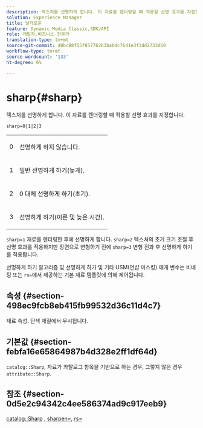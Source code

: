```yaml
---
description: 텍스처를 선명하게 합니다. 이 자료를 렌더링할 때 적용할 선명 효과를 지정합니다.
solution: Experience Manager
title: 날카로운
feature: Dynamic Media Classic,SDK/API
role: 개발자,비즈니스 전문가
translation-type: tm+mt
source-git-commit: d0bc88f55f857762b3bab4c76d1e3f3dd2733d60
workflow-type: tm+mt
source-wordcount: '133'
ht-degree: 6%

---
```



# sharp{#sharp}

텍스처를 선명하게 합니다. 이 자료를 렌더링할 때 적용할 선명 효과를 지정합니다.

`sharp=0|1|2|3`

<table id="simpletable_04B4EAA7CE7D4ED48A61A50CD001388F"> 
 <tr class="strow"> 
  <td class="stentry"> <p>0 </p> </td> 
  <td class="stentry"> <p>선명하게 하지 않습니다. </p> </td> 
 </tr> 
 <tr class="strow"> 
  <td class="stentry"> <p>1 </p> </td> 
  <td class="stentry"> <p>일반 선명하게 하기(늦게). </p> </td> 
 </tr> 
 <tr class="strow"> 
  <td class="stentry"> <p>2 </p> </td> 
  <td class="stentry"> <p>0 대체 선명하게 하기(초기). </p> </td> 
 </tr> 
 <tr class="strow"> 
  <td class="stentry"> <p>3 </p> </td> 
  <td class="stentry"> <p>선명하게 하기(이른 및 늦은 시간). </p> </td> 
 </tr> 
</table>

`sharp=1` 재료를 렌더링한 후에 선명하게 합니다. `sharp=2` 텍스처의 초기 크기 조절 후 선명 효과를 적용하지만 장면으로 변형하기 전에 `sharp=3` 변형 전과 후 선명하게 하기를 적용합니다.

선명하게 하기 알고리즘 및 선명하게 하기 및 기타 USM(언샵 마스킹) 매개 변수는 비네팅 또는 `rs=`에서 제공하는 기본 재료 템플릿에 의해 제어됩니다.

## 속성 {#section-498ec9fcb8eb415fb99532d36c11d4c7}

재료 속성. 단색 재질에서 무시됩니다.

## 기본값 {#section-febfa16e65864987b4d328e2ff1df64d}

`catalog::Sharp`, 자료가 카탈로그 항목을 기반으로 하는 경우, 그렇지 않은 경우 `attribute::Sharp`.

## 참조 {#section-0d5e2c94342c4ee586374ad9c917eeb9}

[catalog::Sharp](../../../../../ir-api/material-cat/image-rendering-api-ref/c-ir-material-catalog/c-ir-material-data-reference/r-ir-sharp-dataref.md#reference-f79a14bd52474dfd8495115d398a30d0) ,  [sharpen=](../../../../../ir-api/http-protocol/image-rendering-api-ref/c-ir-http-protocol-ref/c-ir-http-protocol-command-reference/r-ir-http-sharpen.md#reference-13034d22d176483cb99ccafc2a4f6a6e),  [rs=](../../../../../ir-api/http-protocol/image-rendering-api-ref/c-ir-http-protocol-ref/c-ir-http-protocol-command-reference/r-ir-rs.md#reference-d20cefaaa6cd4f449d1591c87959b4cf)
